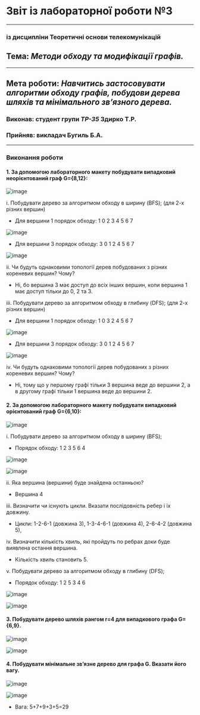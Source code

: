 # Звіт із лабораторної роботи №3
---
### із дисципліни Теоретичні основи телекомунікацій
## Тема: *Методи обходу та модифікації графів.*
---
## Мета роботи: *Навчитись застосовувати алгоритми обходу графів, побудови дерева шляхів та мінімального зв’язного дерева.*

### Виконав: студент групи *ТР-35* Здирко Т.Р.
### Прийняв: викладач Бугиль Б.А.
---

### Виконання роботи
#### 1.	За допомогою лабораторного макету побудувати випадковий неорієнтований граф G={8,12}:

![image](https://user-images.githubusercontent.com/69114727/117044630-55301680-ad17-11eb-919b-0f4c58fbd1d9.png)

i.	Побудувати дерево за алгоритмом обходу в ширину (BFS); (для 2-х різних вершин)
* Для вершини 1 порядок обходу: 1 0 2 3 4 5 6 7

![image](https://user-images.githubusercontent.com/69114727/117045071-c53e9c80-ad17-11eb-92e9-86126e3fe5d4.png)

* Для вершини 3 порядок обходу: 3 0 1 2 4 5 6 7

![image](https://user-images.githubusercontent.com/69114727/117045431-2e261480-ad18-11eb-9e13-3a09d6544258.png)

ii.	Чи будуть однаковими топології дерев побудованих з різних кореневих вершин? Чому?
* Ні, бо вершина 3 має доступ до всіх інших вершин, коли вершина 1 має доступ тільки до 0, 2 та 3.

iii.	Побудувати дерево за алгоритмом обходу в глибину (DFS); (для 2-х різних вершин)
* Для вершини 1 порядок обходу: 1 0 3 2 4 5 6 7

![image](https://user-images.githubusercontent.com/69114727/117045895-b86e7880-ad18-11eb-8d67-152a4ac7834f.png)

* Для вершини 3 порядок обходу:  3 0 1 2 4 5 6 7

![image](https://user-images.githubusercontent.com/69114727/117046002-d50ab080-ad18-11eb-9506-0ac7b1b5cac7.png)

iv.	Чи будуть однаковими топології дерев побудованих з різних кореневих вершин? Чому?
* Ні, тому що у першому графі тільки 3 вершина веде до вершини 2, а в другому графі тільки 1 вершина веде до вершини 2.

#### 2.	За допомогою лабораторного макету побудувати випадковий орієнтований граф G={6,10}:

![image](https://user-images.githubusercontent.com/79188624/115472628-ef398e80-a242-11eb-9410-cb9b6b6bd283.png)

i.	Побудувати дерево за алгоритмом обходу в ширину (BFS);
* Порядок обходу: 1 2 3 5 6 4

![image](https://user-images.githubusercontent.com/79188624/115472690-09736c80-a243-11eb-8642-efde4d57e8ea.png)

![image](https://user-images.githubusercontent.com/79188624/115472696-0c6e5d00-a243-11eb-92b1-0124eaa54f49.png)

ii.	Яка вершина (вершини) буде знайдена останньою?
* Вершина 4

iii.	Визначити чи існують цикли. Вказати послідовність ребер і їх довжину.
* Цикли: 1-2-6-1 (довжина 3), 1-3-4-6-1 (довжина 4), 2-6-4-2 (довжина 5), 

iv.	Визначити кількість хвиль, які пройдуть по ребрах доки буде виявлена остання вершина.
* Кількість хвиль становить 5.

v.	Побудувати дерево за алгоритмом обходу в глибину (DFS);
* Порядок обходу: 1 2 5 3 4 6

![image](https://user-images.githubusercontent.com/79188624/115472817-45a6cd00-a243-11eb-8fee-724a4d675c76.png)

![image](https://user-images.githubusercontent.com/79188624/115472828-493a5400-a243-11eb-912b-f1f7475ac9be.png)

#### 3.	Побудувати дерево шляхів рангом r=4 для випадкового графа G={6,9}.

![image](https://user-images.githubusercontent.com/79188624/115472850-57887000-a243-11eb-8ab8-edffd720eb83.png)


![image](https://user-images.githubusercontent.com/79188624/115472860-5b1bf700-a243-11eb-8d99-05110a618cdc.png)


#### 4.	Побудувати мінімальне зв’язне дерево для графа G. Вказати його вагу.

![image](https://user-images.githubusercontent.com/79188624/115473041-a6cea080-a243-11eb-882d-238ee4f1cdc4.png)


![image](https://user-images.githubusercontent.com/79188624/115472904-6bcc6d00-a243-11eb-8293-10fe010d53c6.png)

* Вага: 5+7+9+3+5=29
